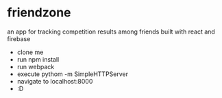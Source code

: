 # friendzone
an app for tracking competition results among friends built with react and firebase

- clone me
- run npm install
- run webpack
- execute pythom -m SimpleHTTPServer
- navigate to localhost:8000
- :D
